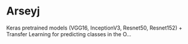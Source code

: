 # Arseyj
Keras pretrained models (VGG16, InceptionV3, Resnet50, Resnet152) + Transfer Learning for predicting classes in the O…
